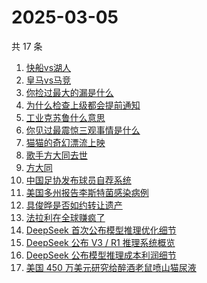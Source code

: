 # 2025-03-05

共 17 条

<!-- BEGIN -->
<!-- 最后更新时间 Wed Mar 05 2025 15:14:32 GMT+0800 (China Standard Time) -->

1. [快船vs湖人](https://www.zhihu.com/search?q=%E5%BF%AB%E8%88%B9vs%E6%B9%96%E4%BA%BA)
1. [皇马vs马竞](https://www.zhihu.com/search?q=%E7%9A%87%E9%A9%ACvs%E9%A9%AC%E7%AB%9E)
1. [你捡过最大的漏是什么](https://www.zhihu.com/search?q=%E4%BD%A0%E6%8D%A1%E8%BF%87%E6%9C%80%E5%A4%A7%E7%9A%84%E6%BC%8F%E6%98%AF%E4%BB%80%E4%B9%88)
1. [为什么检查上级都会提前通知](https://www.zhihu.com/search?q=%E4%B8%BA%E4%BB%80%E4%B9%88%E6%A3%80%E6%9F%A5%E4%B8%8A%E7%BA%A7%E9%83%BD%E4%BC%9A%E6%8F%90%E5%89%8D%E9%80%9A%E7%9F%A5)
1. [工业克苏鲁什么意思](https://www.zhihu.com/search?q=%E5%B7%A5%E4%B8%9A%E5%85%8B%E8%8B%8F%E9%B2%81%E4%BB%80%E4%B9%88%E6%84%8F%E6%80%9D)
1. [你见过最震惊三观事情是什么](https://www.zhihu.com/search?q=%E4%BD%A0%E8%A7%81%E8%BF%87%E6%9C%80%E9%9C%87%E6%83%8A%E4%B8%89%E8%A7%82%E4%BA%8B%E6%83%85%E6%98%AF%E4%BB%80%E4%B9%88)
1. [猫猫的奇幻漂流上映](https://www.zhihu.com/search?q=%E7%8C%AB%E7%8C%AB%E7%9A%84%E5%A5%87%E5%B9%BB%E6%BC%82%E6%B5%81%E4%B8%8A%E6%98%A0)
1. [歌手方大同去世](https://www.zhihu.com/search?q=%E6%AD%8C%E6%89%8B%E6%96%B9%E5%A4%A7%E5%90%8C%E5%8E%BB%E4%B8%96)
1. [方大同](https://www.zhihu.com/search?q=%E6%96%B9%E5%A4%A7%E5%90%8C)
1. [中国足协发布球员自荐系统](https://www.zhihu.com/search?q=%E4%B8%AD%E5%9B%BD%E8%B6%B3%E5%8D%8F%E5%8F%91%E5%B8%83%E7%90%83%E5%91%98%E8%87%AA%E8%8D%90%E7%B3%BB%E7%BB%9F)
1. [美国多州报告李斯特菌感染病例](https://www.zhihu.com/search?q=%E7%BE%8E%E5%9B%BD%E5%A4%9A%E5%B7%9E%E6%8A%A5%E5%91%8A%E6%9D%8E%E6%96%AF%E7%89%B9%E8%8F%8C%E6%84%9F%E6%9F%93%E7%97%85%E4%BE%8B)
1. [具俊晔是否如约转让遗产](https://www.zhihu.com/search?q=%E5%85%B7%E4%BF%8A%E6%99%94%E6%98%AF%E5%90%A6%E5%A6%82%E7%BA%A6%E8%BD%AC%E8%AE%A9%E9%81%97%E4%BA%A7)
1. [法拉利在全球赚疯了](https://www.zhihu.com/search?q=%E6%B3%95%E6%8B%89%E5%88%A9%E5%9C%A8%E5%85%A8%E7%90%83%E8%B5%9A%E7%96%AF%E4%BA%86)
1. [DeepSeek 首次公布模型推理优化细节](https://www.zhihu.com/search?q=DeepSeek%20%E9%A6%96%E6%AC%A1%E5%85%AC%E5%B8%83%E6%A8%A1%E5%9E%8B%E6%8E%A8%E7%90%86%E4%BC%98%E5%8C%96%E7%BB%86%E8%8A%82)
1. [DeepSeek 公布 V3 / R1 推理系统概览](https://www.zhihu.com/search?q=DeepSeek%20%E5%85%AC%E5%B8%83%20V3%20%2F%20R1%20%E6%8E%A8%E7%90%86%E7%B3%BB%E7%BB%9F%E6%A6%82%E8%A7%88)
1. [DeepSeek 公布模型推理成本利润细节](https://www.zhihu.com/search?q=DeepSeek%20%E5%85%AC%E5%B8%83%E6%A8%A1%E5%9E%8B%E6%8E%A8%E7%90%86%E6%88%90%E6%9C%AC%E5%88%A9%E6%B6%A6%E7%BB%86%E8%8A%82)
1. [美国 450 万美元研究给醉酒老鼠喷山猫尿液](https://www.zhihu.com/search?q=%E7%BE%8E%E5%9B%BD%20450%20%E4%B8%87%E7%BE%8E%E5%85%83%E7%A0%94%E7%A9%B6%E7%BB%99%E9%86%89%E9%85%92%E8%80%81%E9%BC%A0%E5%96%B7%E5%B1%B1%E7%8C%AB%E5%B0%BF%E6%B6%B2)

<!-- END -->
